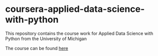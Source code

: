 # coursera-applied-data-science-with-python
This repository contains the course work for Applied Data Science with Python from the University of Michigan

The course can be found [here](https://www.coursera.org/specializations/data-science-python)
